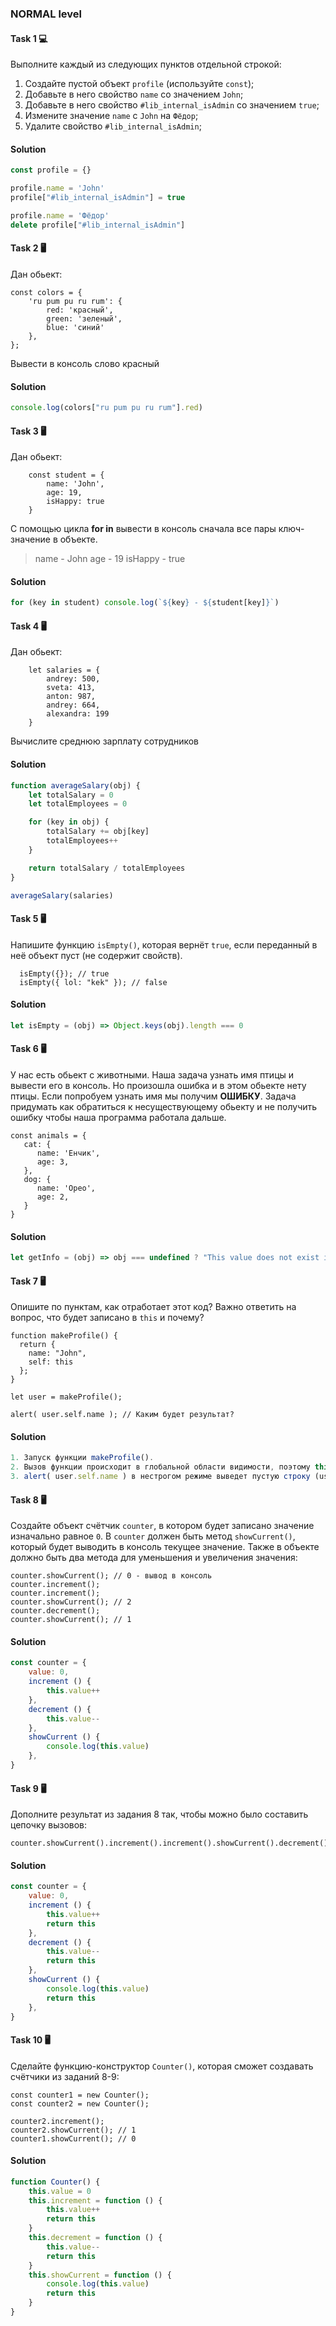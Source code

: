 ### NORMAL level

#### Task 1 💻

Выполните каждый из следующих пунктов отдельной строкой:
1. Создайте пустой объект `profile` (используйте `const`);
2. Добавьте в него свойство `name` со значением `John`;
3. Добавьте в него свойство `#lib_internal_isAdmin` со значением `true`;
4. Измените значение `name` с `John` на `Фёдор`;
5. Удалите свойство `#lib_internal_isAdmin`;

#### Solution

```javascript
const profile = {}

profile.name = 'John'
profile["#lib_internal_isAdmin"] = true

profile.name = 'Фёдор'
delete profile["#lib_internal_isAdmin"]
```


#### Task 2 🖥

Дан обьект:

```JS
const colors = {
    'ru pum pu ru rum': {
        red: 'красный',
        green: 'зеленый',
        blue: 'синий'
    },
};
```

Вывести в консоль слово красный

#### Solution

```javascript
console.log(colors["ru pum pu ru rum"].red)
```



#### Task 3 🖥

Дан обьект:

```JS
    const student = {
        name: 'John',
        age: 19,
        isHappy: true
    }
```

C помощью цикла **for in** вывести в консоль сначала все пары ключ-значение в объекте.

> name - John age - 19 isHappy - true

#### Solution

```javascript
for (key in student) console.log(`${key} - ${student[key]}`)
```



#### Task 4 🖥

Дан обьект:

```JS
    let salaries = {
        andrey: 500,
        sveta: 413,
        anton: 987,
        andrey: 664,
        alexandra: 199
    }
```
Вычислите среднюю зарплату сотрудников

#### Solution

```javascript
function averageSalary(obj) {
    let totalSalary = 0
    let totalEmployees = 0

    for (key in obj) {
        totalSalary += obj[key]
        totalEmployees++
    }

    return totalSalary / totalEmployees
}

averageSalary(salaries)
```



#### Task 5 🖥

Напишите функцию `isEmpty()`, которая вернёт `true`, если переданный в неё объект пуст (не содержит свойств).

```JS
  isEmpty({}); // true
  isEmpty({ lol: "kek" }); // false
```

#### Solution

```javascript
let isEmpty = (obj) => Object.keys(obj).length === 0
```



#### Task 6 🖥

У нас есть обьект с животными. Наша задача узнать имя птицы и вывести его в консоль. Но произошла ошибка и в этом обьекте нету птицы. Если попробуем узнать имя мы получим **ОШИБКУ**. 
Задача придумать как обратиться к несуществующему обьекту и не получить ошибку чтобы наша программа работала дальше.

```JS
const animals = {
   cat: {
      name: 'Енчик',
      age: 3,
   },
   dog: {
      name: 'Орео',
      age: 2,
   }
}
```
#### Solution

```javascript
let getInfo = (obj) => obj === undefined ? "This value does not exist in the object" : obj
```



#### Task 7 🖥

Опишите по пунктам, как отработает этот код?
Важно ответить на вопрос, что будет записано в `this` и почему?
```JS
function makeProfile() {
  return {
    name: "John",
    self: this
  };
}

let user = makeProfile();

alert( user.self.name ); // Каким будет результат?
```

#### Solution

```javascript
1. Запуск функции makeProfile().
2. Вызов функции происходит в глобальной области видимости, поэтому this как глобальный объект будет this == window в нестрогом режиме и this == undefined в строгом режиме.
3. alert( user.self.name ) в нестрогом режиме выведет пустую строку (user.self.name == '') и в строгом - ошибку.
```



#### Task 8 🖥

Создайте объект счётчик `counter`, в котором будет записано значение изначально равное `0`.
В `counter` должен быть метод `showCurrent()`, который будет выводить в консоль текущее значение.
Также в объекте должно быть два метода для уменьшения и увеличения значения:

```JS
counter.showCurrent(); // 0 - вывод в консоль
counter.increment();
counter.increment();
counter.showCurrent(); // 2
counter.decrement();
counter.showCurrent(); // 1
```

#### Solution

```javascript
const counter = {
    value: 0,
    increment () {
        this.value++ 
    },
    decrement () {
        this.value--
    },
    showCurrent () {
        console.log(this.value)
    },
}
```



#### Task 9 🖥

Дополните результат из задания 8 так, чтобы можно было составить цепочку вызовов:

```JS
counter.showCurrent().increment().increment().showCurrent().decrement().showCurrent();
```

#### Solution

```javascript
const counter = {
    value: 0,
    increment () {
        this.value++ 
        return this
    },
    decrement () {
        this.value--
        return this
    },
    showCurrent () {
        console.log(this.value)
        return this
    },
}
```



#### Task 10 🖥

Сделайте функцию-конструктор `Counter()`, которая сможет создавать счётчики из заданий 8-9:

```JS
const counter1 = new Counter();
const counter2 = new Counter();

counter2.increment();
counter2.showCurrent(); // 1
counter1.showCurrent(); // 0
```

#### Solution

```javascript
function Counter() {
    this.value = 0
    this.increment = function () {
        this.value++ 
        return this
    }
    this.decrement = function () {
        this.value--
        return this
    }
    this.showCurrent = function () {
        console.log(this.value)
        return this
    }
}
```